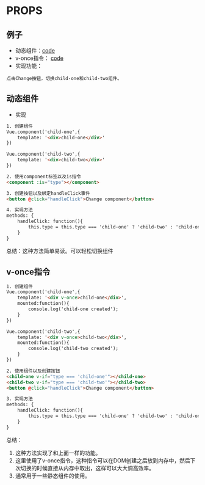 # PROPS

## 例子
- 动态组件：[code](https://github.com/BnuzLeo/vue-start/blob/master/template/dynamic_component_and_v-once/dynamic.html)
- v-once指令： [code](https://github.com/BnuzLeo/vue-start/blob/master/template/dynamic_component_and_v-once/v-once.html)
- 实现功能：
```text
点击Change按钮，切换child-one和child-two组件。
```

## 动态组件
- 实现
```html
1. 创建组件
Vue.component('child-one',{
	template: '<div>child-one</div>'
})

Vue.component('child-two',{
	template: '<div>child-two</div>'
})

2. 使用component标签以及is指令
<component :is="type"></component>

3. 创建按钮以及绑定handleClick事件
<button @click="handleClick">Change component</button>

4. 实现方法
methods: {
	handleClick: function(){
		this.type = this.type === 'child-one' ? 'child-two' : 'child-one';
	}
}
```
总结：这种方法简单易读。可以轻松切换组件

## v-once指令
```html
1. 创建组件
Vue.component('child-one',{
	template: '<div v-once>child-one</div>',
	mounted:function(){
		console.log('child-one created');
	}
})

Vue.component('child-two',{
	template: '<div v-once>child-two</div>',
	mounted:function(){
		console.log('child-two created');
	}
})

2. 使用组件以及创建按钮
<child-one v-if="type === 'child-one'"></child-one>
<child-two v-if="type === 'child-two'"></child-two>
<button @click="handleClick">Change component</button>

3. 实现方法
methods: {
	handleClick: function(){
		this.type = this.type === 'child-one' ? 'child-two' : 'child-one';
	}
}
```
总结：
1. 这种方法实现了和上面一样的功能。
2. 这里使用了v-once指令，这种指令可以在DOM创建之后放到内存中，然后下次切换的时候直接从内存中取出，这样可以大大调高效率。
3. 通常用于一些静态组件的使用。